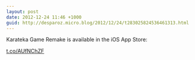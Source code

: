 ```yaml
---
layout: post
date: 2012-12-24 11:46 +1000
guid: http://desparoz.micro.blog/2012/12/24/t283025824536461313.html
---
```

Karateka Game Remake is available in the iOS App Store: 
   
 [t.co/AUfNChZF](http://t.co/AUfNChZF)
